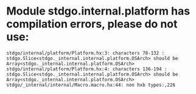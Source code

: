 # Module stdgo.internal.platform has compilation errors, please do not use:
```
stdgo/internal/platform/Platform.hx:3: characters 78-132 : stdgo.Slice<stdgo._internal.internal.platform.OSArch> should be Array<stdgo._internal.internal.platform.OSArch>
stdgo/internal/platform/Platform.hx:4: characters 136-194 : stdgo.Slice<stdgo._internal.internal.platform.OSArch> should be Array<stdgo._internal.internal.platform.OSArch>
stdgo/_internal/internal/Macro.macro.hx:44: non hxb types:,226

```

